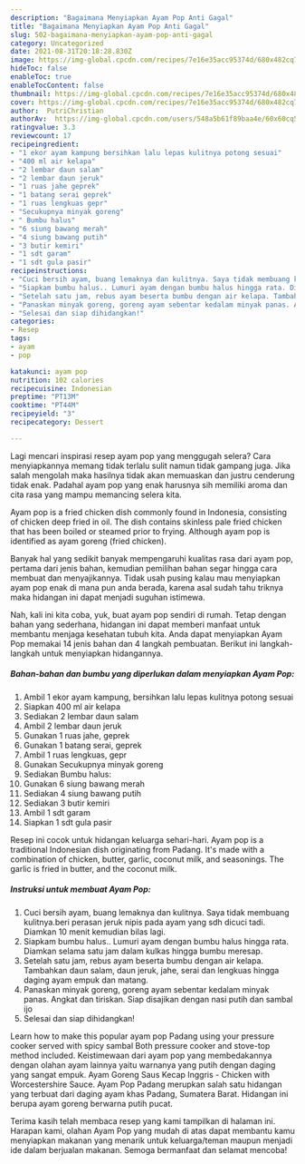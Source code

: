 ```yaml
---
description: "Bagaimana Menyiapkan Ayam Pop Anti Gagal"
title: "Bagaimana Menyiapkan Ayam Pop Anti Gagal"
slug: 502-bagaimana-menyiapkan-ayam-pop-anti-gagal
category: Uncategorized
date: 2021-08-31T20:18:28.830Z
image: https://img-global.cpcdn.com/recipes/7e16e35acc95374d/680x482cq70/ayam-pop-foto-resep-utama.jpg
hideToc: false
enableToc: true
enableTocContent: false
thumbnail: https://img-global.cpcdn.com/recipes/7e16e35acc95374d/680x482cq70/ayam-pop-foto-resep-utama.jpg
cover: https://img-global.cpcdn.com/recipes/7e16e35acc95374d/680x482cq70/ayam-pop-foto-resep-utama.jpg
author:  PutriChristian
authorAv:  https://img-global.cpcdn.com/users/548a5b61f89baa4e/60x60cq50/avatar.jpg
ratingvalue: 3.3
reviewcount: 17
recipeingredient:
- "1 ekor ayam kampung bersihkan lalu lepas kulitnya potong sesuai"
- "400 ml air kelapa"
- "2 lembar daun salam"
- "2 lembar daun jeruk"
- "1 ruas jahe geprek"
- "1 batang serai geprek"
- "1 ruas lengkuas gepr"
- "Secukupnya minyak goreng"
- " Bumbu halus"
- "6 siung bawang merah"
- "4 siung bawang putih"
- "3 butir kemiri"
- "1 sdt garam"
- "1 sdt gula pasir"
recipeinstructions:
- "Cuci bersih ayam, buang lemaknya dan kulitnya. Saya tidak membuang kulitnya.beri perasan jeruk nipis pada ayam yang sdh dicuci tadi. Diamkan 10 menit kemudian bilas lagi."
- "Siapkam bumbu halus.. Lumuri ayam dengan bumbu halus hingga rata. Diamkan selama satu jam dalam kulkas hingga bumbu meresap."
- "Setelah satu jam, rebus ayam beserta bumbu dengan air kelapa. Tambahkan daun salam, daun jeruk, jahe, serai dan lengkuas hingga daging ayam empuk dan matang."
- "Panaskan minyak goreng, goreng ayam sebentar kedalam minyak panas. Angkat dan tiriskan.  Siap disajikan dengan nasi putih dan sambal ijo"
- "Selesai dan siap dihidangkan!"
categories:
- Resep
tags:
- ayam
- pop

katakunci: ayam pop 
nutrition: 102 calories
recipecuisine: Indonesian
preptime: "PT13M"
cooktime: "PT44M"
recipeyield: "3"
recipecategory: Dessert

---
```



Lagi mencari inspirasi resep ayam pop yang menggugah selera? Cara menyiapkannya memang tidak terlalu sulit namun tidak gampang juga. Jika salah mengolah maka hasilnya tidak akan memuaskan dan justru cenderung tidak enak. Padahal ayam pop yang enak harusnya sih memiliki aroma dan cita rasa yang mampu memancing selera kita.


Ayam pop is a fried chicken dish commonly found in Indonesia, consisting of chicken deep fried in oil. The dish contains skinless pale fried chicken that has been boiled or steamed prior to frying. Although ayam pop is identified as ayam goreng (fried chicken).

Banyak hal yang sedikit banyak mempengaruhi kualitas rasa dari ayam pop, pertama dari jenis bahan, kemudian pemilihan bahan segar hingga cara membuat dan menyajikannya. Tidak usah pusing kalau mau menyiapkan ayam pop enak di mana pun anda berada, karena asal sudah tahu triknya maka hidangan ini dapat menjadi suguhan istimewa.


Nah, kali ini kita coba, yuk, buat ayam pop sendiri di rumah. Tetap dengan bahan yang sederhana, hidangan ini dapat memberi manfaat untuk membantu menjaga kesehatan tubuh kita. Anda dapat menyiapkan Ayam Pop memakai 14 jenis bahan dan 4 langkah pembuatan. Berikut ini langkah-langkah untuk menyiapkan hidangannya.

<!--inarticleads1-->

##### Bahan-bahan dan bumbu yang diperlukan dalam menyiapkan Ayam Pop:

1. Ambil 1 ekor ayam kampung, bersihkan lalu lepas kulitnya potong sesuai
1. Siapkan 400 ml air kelapa
1. Sediakan 2 lembar daun salam
1. Ambil 2 lembar daun jeruk
1. Gunakan 1 ruas jahe, geprek
1. Gunakan 1 batang serai, geprek
1. Ambil 1 ruas lengkuas, gepr
1. Gunakan Secukupnya minyak goreng
1. Sediakan  Bumbu halus:
1. Gunakan 6 siung bawang merah
1. Sediakan 4 siung bawang putih
1. Sediakan 3 butir kemiri
1. Ambil 1 sdt garam
1. Siapkan 1 sdt gula pasir


Resep ini cocok untuk hidangan keluarga sehari-hari. Ayam pop is a traditional Indonesian dish originating from Padang. It&#39;s made with a combination of chicken, butter, garlic, coconut milk, and seasonings. The garlic is fried in butter, and the coconut milk. 

<!--inarticleads2-->

##### Instruksi untuk membuat Ayam Pop:

1. Cuci bersih ayam, buang lemaknya dan kulitnya. Saya tidak membuang kulitnya.beri perasan jeruk nipis pada ayam yang sdh dicuci tadi. Diamkan 10 menit kemudian bilas lagi.
1. Siapkam bumbu halus.. Lumuri ayam dengan bumbu halus hingga rata. Diamkan selama satu jam dalam kulkas hingga bumbu meresap.
1. Setelah satu jam, rebus ayam beserta bumbu dengan air kelapa. Tambahkan daun salam, daun jeruk, jahe, serai dan lengkuas hingga daging ayam empuk dan matang.
1. Panaskan minyak goreng, goreng ayam sebentar kedalam minyak panas. Angkat dan tiriskan.  Siap disajikan dengan nasi putih dan sambal ijo
1. Selesai dan siap dihidangkan!

Learn how to make this popular ayam pop Padang using your pressure cooker served with spicy sambal Both pressure cooker and stove-top method included. Keistimewaan dari ayam pop yang membedakannya dengan olahan ayam lainnya yaitu warnanya yang putih dengan daging yang sangat empuk. Ayam Goreng Saus Kecap Inggris - Chicken with Worcestershire Sauce. Ayam Pop Padang merupkan salah satu hidangan yang terbuat dari daging ayam khas Padang, Sumatera Barat. Hidangan ini berupa ayam goreng berwarna putih pucat. 

Terima kasih telah membaca resep yang kami tampilkan di halaman ini. Harapan kami, olahan Ayam Pop yang mudah di atas dapat membantu kamu menyiapkan makanan yang menarik untuk keluarga/teman maupun menjadi ide dalam berjualan makanan. Semoga bermanfaat dan selamat mencoba!
